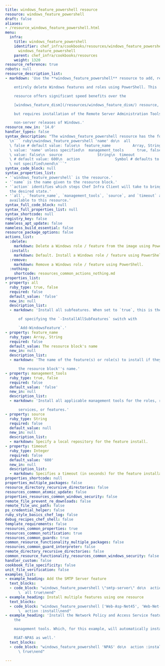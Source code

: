 ```yaml
---
title: windows_feature_powershell resource
resource: windows_feature_powershell
draft: false
aliases:
- /resource_windows_feature_powershell.html
menu:
  infra:
    title: windows_feature_powershell
    identifier: chef_infra/cookbooks/resources/windows_feature_powershell
      windows_feature_powershell
    parent: chef_infra/cookbooks/resources
    weight: 1320
resource_reference: true
robots: null
resource_description_list:
- markdown: 'Use the **windows_feature_powershell** resource to add, remove, or

    entirely delete Windows features and roles using PowerShell. This

    resource offers significant speed benefits over the

    [windows_feature_dism](/resources/windows_feature_dism/) resource,

    but requires installation of the Remote Server Administration Tools on

    non-server releases of Windows.'
resource_new_in: '14.0'
handler_types: false
syntax_description: "The windows_feature_powershell resource has the following syntax:\n\
  \n``` ruby\nwindows_feature_powershell 'name' do\n  all                   true,\
  \ false # default value: false\n  feature_name          Array, String # default\
  \ value: 'name' unless specified\n  management_tools      true, false # default\
  \ value: false\n  source                String\n  timeout               Integer\
  \ # default value: 600\n  action                Symbol # defaults to :install if\
  \ not specified\nend\n```"
syntax_code_block: null
syntax_properties_list:
- '`windows_feature_powershell` is the resource.'
- '`name` is the name given to the resource block.'
- '`action` identifies which steps Chef Infra Client will take to bring the node into
  the desired state.'
- '`all`, `feature_name`, `management_tools`, `source`, and `timeout` are the properties
  available to this resource.'
syntax_full_code_block: null
syntax_full_properties_list: null
syntax_shortcode: null
registry_key: false
nameless_apt_update: false
nameless_build_essential: false
resource_package_options: false
actions_list:
  :delete:
    markdown: Delete a Windows role / feature from the image using PowerShell.
  :install:
    markdown: Default. Install a Windows role / feature using PowerShell.
  :remove:
    markdown: Remove a Windows role / feature using PowerShell.
  :nothing:
    shortcode: resources_common_actions_nothing.md
properties_list:
- property: all
  ruby_type: true, false
  required: false
  default_value: 'false'
  new_in: null
  description_list:
  - markdown: 'Install all subfeatures. When set to `true`, this is the equivalent

      of specifying the `-InstallAllSubFeatures` switch with

      `Add-WindowsFeature`.'
- property: feature_name
  ruby_type: Array, String
  required: false
  default_value: The resource block's name
  new_in: null
  description_list:
  - markdown: 'The name of the feature(s) or role(s) to install if they differ from

      the resource block''s name.'
- property: management_tools
  ruby_type: true, false
  required: false
  default_value: 'false'
  new_in: null
  description_list:
  - markdown: 'Install all applicable management tools for the roles, role

      services, or features.'
- property: source
  ruby_type: String
  required: false
  default_value: null
  new_in: null
  description_list:
  - markdown: Specify a local repository for the feature install.
- property: timeout
  ruby_type: Integer
  required: false
  default_value: '600'
  new_in: null
  description_list:
  - markdown: Specifies a timeout (in seconds) for the feature installation.
properties_shortcode: null
properties_multiple_packages: false
resource_directory_recursive_directories: false
resources_common_atomic_update: false
properties_resources_common_windows_security: false
remote_file_prevent_re_downloads: false
remote_file_unc_path: false
ps_credential_helper: false
ruby_style_basics_chef_log: false
debug_recipes_chef_shell: false
template_requirements: false
resources_common_properties: true
resources_common_notification: true
resources_common_guards: true
common_resource_functionality_multiple_packages: false
resources_common_guard_interpreter: false
remote_directory_recursive_directories: false
common_resource_functionality_resources_common_windows_security: false
handler_custom: false
cookbook_file_specificity: false
unit_file_verification: false
examples_list:
- example_heading: Add the SMTP Server feature
  text_blocks:
  - code_block: "windows_feature_powershell \"smtp-server\" do\n  action :install\n\
      \  all true\nend"
- example_heading: Install multiple features using one resource
  text_blocks:
  - code_block: "windows_feature_powershell ['Web-Asp-Net45', 'Web-Net-Ext45'] do\n\
      \  action :install\nend"
- example_heading: 'Install the Network Policy and Access Service feature, including
    the

    management tools. Which, for this example, will automatically install

    RSAT-NPAS as well.'
  text_blocks:
  - code_block: "windows_feature_powershell 'NPAS' do\n  action :install\n  management_tools\
      \ true\nend"

---
```

